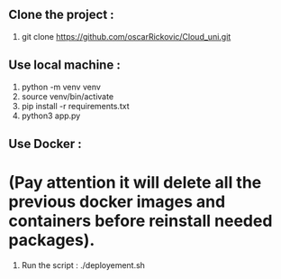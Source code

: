 ## Clone the project :

1. git clone https://github.com/oscarRickovic/Cloud_uni.git

## Use local machine :

1. python -m venv venv
2. source venv/bin/activate
3. pip install -r requirements.txt
4. python3 app.py

## Use Docker :
# (Pay attention it will delete all the previous docker images and containers before reinstall needed packages).
1. Run the script : ./deployement.sh 
